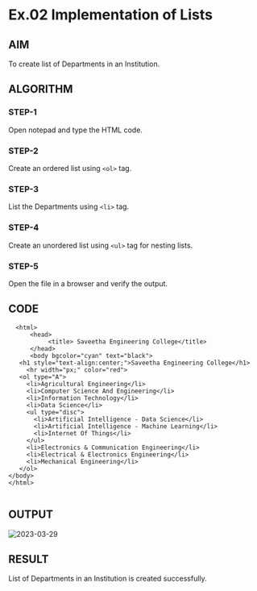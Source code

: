 # Ex.02 Implementation of Lists
## AIM
  To create list of Departments in an Institution.

## ALGORITHM
### STEP-1
  Open notepad and type the HTML code.

### STEP-2
  Create an ordered list using ```<ol>``` tag.

### STEP-3
  List the Departments using ```<li>``` tag.

### STEP-4
  Create an unordered list using ```<ul>``` tag for nesting lists.

### STEP-5
  Open the file in a browser and verify the output.
  
## CODE
```
  <html>
      <head>
           <title> Saveetha Engineering College</title>
      </head>
      <body bgcolor="cyan" text="black">
   <h1 style="text-align:center;">Saveetha Engineering College</h1> 
     <hr width="px;" color="red">
   <ol type="A">
     <li>Agricultural Engineering</li>
     <li>Computer Science And Engineering</li>
     <li>Information Technology</li>
     <li>Data Science</li>
     <ul type="disc">
       <li>Artificial Intelligence - Data Science</li>
       <li>Artificial Intelligence - Machine Learning</li>
       <li>Internet Of Things</li>
     </ul>
     <li>Electronics & Communication Engineering</li>
     <li>Electrical & Electronics Engineering</li>
     <li>Mechanical Engineering</li>
   </ol>
</body>
</html>


```

## OUTPUT
![2023-03-29](https://user-images.githubusercontent.com/128288529/229022909-7d1d1e21-4620-429e-a783-1050d4450a3a.png)




## RESULT
  List of Departments in an Institution is created successfully.
